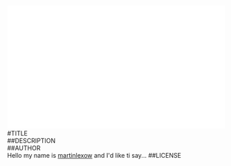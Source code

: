 ![image](screenshot.png)  
#TITLE  
##DESCRIPTION  
##AUTHOR  
Hello my name is [martinlexow](https://github.com/martinlexow) and I'd like ti say... 
##LICENSE  
